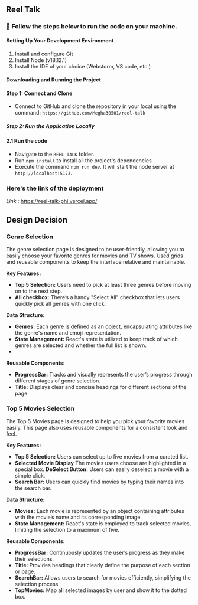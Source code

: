## Reel Talk

### 🚀 Follow the steps below to run the code on your machine.

#### Setting Up Your Development Environment

1. Install and configure Git
2. Install Node (v18.12.1)
3. Install the IDE of your choice (Webstorm, VS code, etc.)

#### Downloading and Running the Project

#### Step 1: Connect and Clone
- Connect to GitHub and clone the repository in your local using the command: `https://github.com/Megha30501/reel-talk`
##### Step 2: Run the Application Locally


#### 2.1 Run the code

- Navigate to the `REEL-TALK` folder.
- Run `npm install` to install all the project's dependencies
- Execute the command `npm run dev`. It will start the node server at `http://localhost:5173`.

### Here's the link of the deployment

*Link :* https://reel-talk-phi.vercel.app/

## Design Decision

### Genre Selection

The genre selection page is designed to be user-friendly, allowing you to easily choose your favorite genres for movies and TV shows. Used grids and reusable components to keep the interface relative and maintainable.

**Key Features:**
- **Top 5 Selection:** Users need to pick at least three genres before moving on to the next step.
- **All checkbox:** There’s a handy "Select All" checkbox that lets users quickly pick all genres with one click.

**Data Structure:**
- **Genres:** Each genre is defined as an object, encapsulating attributes like the genre's name and emoji representation.
- **State Management:** React's state is utilized to keep track of which genres are selected and whether the full list is shown.
- 
**Reusable Components:**
- **ProgressBar:** Tracks and visually represents the user’s progress through different stages of genre selection.
- **Title:** Displays clear and concise headings for different sections of the page.


### Top 5 Movies Selection
The Top 5 Movies page is designed to help you pick your favorite movies easily. This page also uses reusable components for a consistent look and feel.

**Key Features:**
- **Top 5 Selection:** Users can select up to five movies from a curated list.
- **Selected Movie Display** The movies users choose are highlighted in a special box.
  **DeSelect Button:** Users can easily deselect a movie with a simple click.
- **Search Bar:** Users can quickly find movies by typing their names into the search bar.

**Data Structure:**
- **Movies:** Each movie is represented by an object containing attributes with the movie’s name and its corresponding image.
- **State Management:** React's state is employed to track selected movies, limiting the selection to a maximum of five.

**Reusable Components:**
- **ProgressBar:** Continuously updates the user’s progress as they make their selections.
- **Title:** Provides headings that clearly define the purpose of each section or page.
- **SearchBar:** Allows users to search for movies efficiently, simplifying the selection process.
- **TopMovies:** Map all selected images by user and show it to the dotted box.










